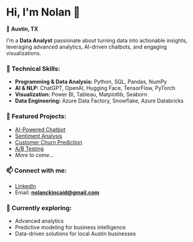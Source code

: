 # Hi, I'm Nolan 👋

📍 **Austin, TX**

I'm a **Data Analyst** passionate about turning data into actionable insights, leveraging advanced analytics, AI-driven chatbots, and engaging visualizations.

### 🔧 Technical Skills:
- **Programming & Data Analysis:** Python, SQL, Pandas, NumPy
- **AI & NLP:** ChatGPT, OpenAI, Hugging Face, TensorFlow, PyTorch
- **Visualization:** Power BI, Tableau, Matplotlib, Seaborn
- **Data Engineering:** Azure Data Factory, Snowflake, Azure Databricks

### 🚀 Featured Projects:
- [AI-Powered Chatbot](https://github.com/kincaidclan/ai-chatbot)
- [Sentiment Analysis](https://github.com/kincaidclan/sentiment-analysis-webapp)
- [Customer Churn Prediction](https://github.com/kincaidclan/customer-churn-prediction)
- [A/B Testing](https://github.com/kincaidclan/AB-Testing)
- *More to come...*

### 📫 Connect with me:
- [LinkedIn](https://www.linkedin.com/in/nolan-kincaid-8b60281a5)
- Email: **nolanckincaid@gmail.com**

### 🎯 Currently exploring:
- Advanced analytics
- Predictive modeling for business intelligence
- Data-driven solutions for local Austin businesses

